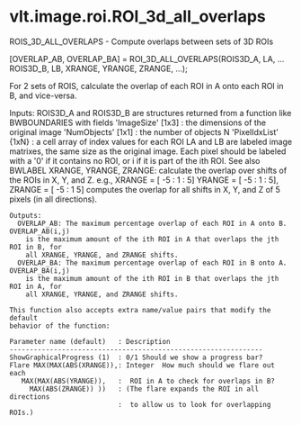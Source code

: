 # vlt.image.roi.ROI_3d_all_overlaps

  ROIS_3D_ALL_OVERLAPS - Compute overlaps between sets of 3D ROIs
 
   [OVERLAP_AB, OVERLAP_BA] = ROI_3D_ALL_OVERLAPS(ROIS3D_A, LA, ...
            ROIS3D_B, LB, XRANGE, YRANGE, ZRANGE, ...);
 
   For 2 sets of ROIS, calculate the overlap of each ROI in A onto each ROI in B,
   and vice-versa.
 
   Inputs: 
      ROIS3D_A and ROIS3D_B are structures returned from a function
        like BWBOUNDARIES with fields 
        'ImageSize'    [1x3]   : the dimensions of the original image
        'NumObjects'   [1x1]   : the number of objects N
        'PixelIdxList' {1xN}   : a cell array of index values for each ROI
      LA and LB are labeled image matrixes, the same size as the original
        image. Each pixel should be labeled with a '0' if it contains no ROI, 
         or i if it is part of the ith ROI. See also BWLABEL
      XRANGE, YRANGE, ZRANGE: calculate the overlap over
           shifts of the ROIs in X, Y, and Z. e.g., XRANGE = [ -5 : 1 : 5]
           YRANGE = [ -5 : 1 : 5], ZRANGE = [ -5 : 1 5] computes the
           overlap for all shifts in X, Y, and Z of 5 pixels (in all
           directions).
    
    Outputs: 
      OVERLAP_AB: The maximum percentage overlap of each ROI in A onto B. OVERLAP_AB(i,j)
        is the maximum amount of the ith ROI in A that overlaps the jth ROI in B, for
        all XRANGE, YRANGE, and ZRANGE shifts.
      OVERLAP_BA: The maximum percentage overlap of each ROI in B onto A. OVERLAP_BA(i,j)
        is the maximum amount of the ith ROI in B that overlaps the jth ROI in A, for
        all XRANGE, YRANGE, and ZRANGE shifts.
 
    This function also accepts extra name/value pairs that modify the default
    behavior of the function:
 
    Parameter name (default)   : Description
    ---------------------------------------------------------------
    ShowGraphicalProgress (1)  : 0/1 Should we show a progress bar?
    Flare MAX(MAX(ABS(XRANGE)),: Integer  How much should we flare out each
       MAX(MAX(ABS(YRANGE)),   :  ROI in A to check for overlaps in B?
         MAX(ABS(ZRANGE)) ))   : (The flare expands the ROI in all directions
                               :  to allow us to look for overlapping ROIs.)
